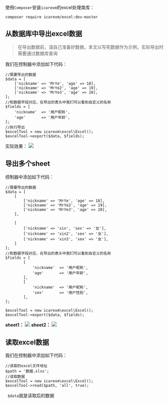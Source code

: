 使用`Composer`安装`icarexm`的excel处理类库：

~~~
composer require icarexm/excel:dev-master

~~~
## 从数据库中导出excel数据
> 在导出数据前，请自己准备好数据，本文以写死数据作为示例，实际导出时需要通过数据库查询

我们在控制器中添加如下代码：
~~~
//需要导出的数据
$data = [
    ['nickname' => 'MrYe', 'age' => 18],
    ['nickname' => 'MrYe2', 'age' => 19],
    ['nickname' => 'MrYe3', 'age' => 20],
];
//和数据字段对应，在导出的表头中我们可以看到自定义的名称
$fields = [
    'nickname'  => '用户昵称',
    'age'       => '用户年龄',
];
//执行导出
$excelTool = new icarexm\excel\Excel();
$excelTool->export($data, $fields);

~~~
实际效果：
![](https://img.kancloud.cn/88/68/88686a987a56c608375558d09dd39085_393x201.png)

## 导出多个sheet
控制器中添加如下代码：
~~~
//需要导出的数据
$data = [
    [
        ['nickname' => 'MrYe', 'age' => 18],
        ['nickname' => 'MrYe2', 'age' => 19],
        ['nickname' => 'MrYe3', 'age' => 20],
    ],

    [
        ['nickname' => 'xin', 'sex' => '女'],
        ['nickname' => 'xin2', 'sex' => '女'],
        ['nickname' => 'xin3', 'sex' => '女'],
    ]
];
//和数据字段对应，在导出的表头中我们可以看到自定义的名称
$fields = [
        [
            'nickname'  => '用户昵称',
            'age'       => '用户年龄',
        ],
        [
            'nickname'  => '用户昵称',
            'sex'       => '用户性别',
        ],
];

$excelTool = new icarexm\excel\Excel();
$excelTool->export($data, $fields);

~~~
**sheet1：**
![](https://img.kancloud.cn/98/30/98305836c1ef7bdcb8a2efce9c86e773_531x184.png)
**sheet2：**
![](https://img.kancloud.cn/5c/91/5c910a1edb76723728fa4e8351515159_541x234.png)

## 读取excel数据
我们在控制器中添加如下代码：
~~~
//读取的excel文件地址
$path = '数据.xlsx';
//读取数据
$excelTool = new icarexm\excel\Excel();
$excelTool->read($path, 'all', true);

~~~
` $data`就是读取后的数据
